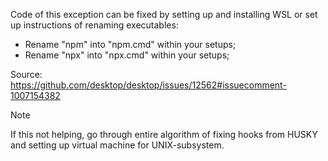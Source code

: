 Code of this exception can be fixed by setting up and installing WSL or set up
instructions of renaming executables:

-   Rename "npm" into "npm.cmd" within your setups;
-   Rename "npx" into "npx.cmd" within your setups;

Source:\
<https://github.com/desktop/desktop/issues/12562#issuecomment-1007154382>

> [!Note]
> If this not helping, go through entire algorithm of fixing hooks from HUSKY and
> setting up virtual machine for UNIX-subsystem.
